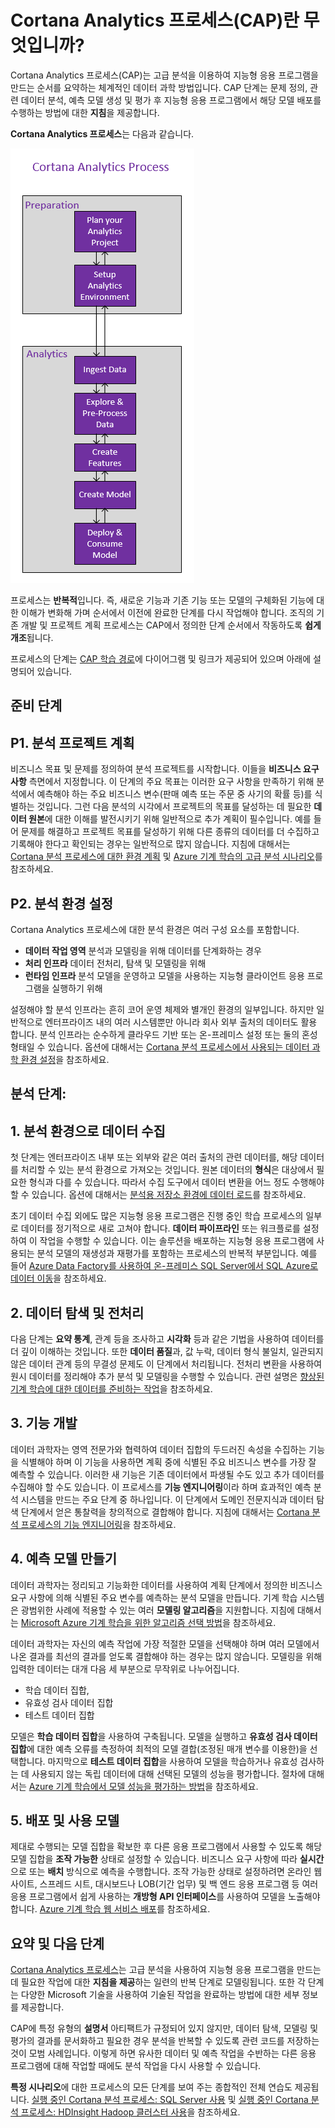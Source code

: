 <properties 
	pageTitle="Cortana Analytics 프로세스란 무엇입니까? | Microsoft Azure" 
	description="Cortana 분석 프로세스는 고급 분석을 활용하는 지능형 응용 프로그램을 구축하기 위한 체계적인 데이터 과학 메서드입니다." 
	services="machine-learning" 
	documentationCenter="" 
	authors="bradsev"
	manager="paulettm" 
	editor="cgronlun" />

<tags 
	ms.service="machine-learning" 
	ms.workload="data-services" 
	ms.tgt_pltfrm="na" 
	ms.devlang="na" 
	ms.topic="article" 
	ms.date="02/08/2016" 
	ms.author="bradsev;gopitk" />


# Cortana Analytics 프로세스(CAP)란 무엇입니까?

Cortana Analytics 프로세스(CAP)는 고급 분석을 이용하여 지능형 응용 프로그램을 만드는 순서를 요약하는 체계적인 데이터 과학 방법입니다. CAP 단계는 문제 정의, 관련 데이터 분석, 예측 모델 생성 및 평가 후 지능형 응용 프로그램에서 해당 모델 배포를 수행하는 방법에 대한 **지침**을 제공합니다.

**Cortana Analytics 프로세스**는 다음과 같습니다.

![CAP-워크플로](./media/machine-learning-data-science-the-cortana-analytics-process/CAP-workflow.png)

프로세스는 **반복적**입니다. 즉, 새로운 기능과 기존 기능 또는 모델의 구체화된 기능에 대한 이해가 변화해 가며 순서에서 이전에 완료한 단계를 다시 작업해야 합니다. 조직의 기존 개발 및 프로젝트 계획 프로세스는 CAP에서 정의한 단계 순서에서 작동하도록 **쉽게 개조**됩니다.

프로세스의 단계는 [CAP 학습 경로](https://azure.microsoft.com/documentation/learning-paths/cortana-analytics-process/)에 다이어그램 및 링크가 제공되어 있으며 아래에 설명되어 있습니다.

## 준비 단계 

## P1. 분석 프로젝트 계획 

비즈니스 목표 및 문제를 정의하여 분석 프로젝트를 시작합니다. 이들을 **비즈니스 요구 사항** 측면에서 지정합니다. 이 단계의 주요 목표는 이러한 요구 사항을 만족하기 위해 분석에서 예측해야 하는 주요 비즈니스 변수(판매 예측 또는 주문 중 사기의 확률 등)를 식별하는 것입니다. 그런 다음 분석의 시각에서 프로젝트의 목표를 달성하는 데 필요한 **데이터 원본**에 대한 이해를 발전시키기 위해 일반적으로 추가 계획이 필수입니다. 예를 들어 문제를 해결하고 프로젝트 목표를 달성하기 위해 다른 종류의 데이터를 더 수집하고 기록해야 한다고 확인되는 경우는 일반적으로 많지 않습니다. 지침에 대해서는 [Cortana 분석 프로세스에 대한 환경 계획](machine-learning-data-science-plan-your-environment.md) 및 [Azure 기계 학습의 고급 분석 시나리오](machine-learning-data-science-plan-sample-scenarios.md)를 참조하세요.

## P2. 분석 환경 설정 

Cortana Analytics 프로세스에 대한 분석 환경은 여러 구성 요소를 포함합니다.

- **데이터 작업 영역** 분석과 모델링을 위해 데이터를 단계화하는 경우 
- **처리 인프라** 데이터 전처리, 탐색 및 모델링을 위해
- **런타임 인프라** 분석 모델을 운영하고 모델을 사용하는 지능형 클라이언트 응용 프로그램을 실행하기 위해  

설정해야 할 분석 인프라는 흔히 코어 운영 체제와 별개인 환경의 일부입니다. 하지만 일반적으로 엔터프라이즈 내의 여러 시스템뿐만 아니라 회사 외부 출처의 데이터도 활용 합니다. 분석 인프라는 순수하게 클라우드 기반 또는 온-프레미스 설정 또는 둘의 혼성 형태일 수 있습니다. 옵션에 대해서는 [Cortana 분석 프로세스에서 사용되는 데이터 과학 환경 설정](machine-learning-data-science-environment-setup.md)을 참조하세요.

## 분석 단계:  

## 1\. 분석 환경으로 데이터 수집 

첫 단계는 엔터프라이즈 내부 또는 외부와 같은 여러 출처의 관련 데이터를, 해당 데이터를 처리할 수 있는 분석 환경으로 가져오는 것입니다. 원본 데이터의 **형식**은 대상에서 필요한 형식과 다를 수 있습니다. 따라서 수집 도구에서 데이터 변환을 어느 정도 수행해야 할 수 있습니다. 옵션에 대해서는 [분석용 저장소 환경에 데이터 로드](machine-learning-data-science-ingest-data.md)를 참조하세요.

초기 데이터 수집 외에도 많은 지능형 응용 프로그램은 진행 중인 학습 프로세스의 일부로 데이터를 정기적으로 새로 고쳐야 합니다. **데이터 파이프라인** 또는 워크플로를 설정하여 이 작업을 수행할 수 있습니다. 이는 솔루션을 배포하는 지능형 응용 프로그램에 사용되는 분석 모델의 재생성과 재평가를 포함하는 프로세스의 반복적 부분입니다. 예를 들어 [Azure Data Factory를 사용하여 온-프레미스 SQL Server에서 SQL Azure로 데이터 이동](machine-learning-data-science-move-sql-azure-adf.md)을 참조하세요.


## 2\. 데이터 탐색 및 전처리 

다음 단계는 **요약 통계**, 관계 등을 조사하고 **시각화** 등과 같은 기법을 사용하여 데이터를 더 깊이 이해하는 것입니다. 또한 **데이터 품질**과, 값 누락, 데이터 형식 불일치, 일관되지 않은 데이터 관계 등의 무결성 문제도 이 단계에서 처리됩니다. 전처리 변환을 사용하여 원시 데이터를 정리해야 추가 분석 및 모델링을 수행할 수 있습니다. 관련 설명은 [향상된 기계 학습에 대한 데이터를 준비하는 작업](machine-learning-data-science-prepare-data.md)을 참조하세요.


## 3\. 기능 개발 

데이터 과학자는 영역 전문가와 협력하여 데이터 집합의 두드러진 속성을 수집하는 기능을 식별해야 하며 이 기능을 사용하면 계획 중에 식별된 주요 비즈니스 변수를 가장 잘 예측할 수 있습니다. 이러한 새 기능은 기존 데이터에서 파생될 수도 있고 추가 데이터를 수집해야 할 수도 있습니다. 이 프로세스를 **기능 엔지니어링**이라 하며 효과적인 예측 분석 시스템을 만드는 주요 단계 중 하나입니다. 이 단계에서 도메인 전문지식과 데이터 탐색 단계에서 얻은 통찰력을 창의적으로 결합해야 합니다. 지침에 대해서는 [Cortana 분석 프로세스의 기능 엔지니어링](machine-learning-data-science-create-features.md)을 참조하세요.


## 4\. 예측 모델 만들기 

데이터 과학자는 정리되고 기능화한 데이터를 사용하여 계획 단계에서 정의한 비즈니스 요구 사항에 의해 식별된 주요 변수를 예측하는 분석 모델을 만듭니다. 기계 학습 시스템은 광범위한 사례에 적용할 수 있는 여러 **모델링 알고리즘**을 지원합니다. 지침에 대해서는 [Microsoft Azure 기계 학습을 위한 알고리즘 선택 방법](machine-learning-algorithm-choice,md)을 참조하세요.

데이터 과학자는 자신의 예측 작업에 가장 적절한 모델을 선택해야 하며 여러 모델에서 나온 결과를 최선의 결과를 얻도록 결합해야 하는 경우는 많지 않습니다. 모델링을 위해 입력한 데이터는 대개 다음 세 부분으로 무작위로 나누어집니다.

- 학습 데이터 집합, 
- 유효성 검사 데이터 집합 
- 테스트 데이터 집합 

모델은 **학습 데이터 집합**을 사용하여 구축됩니다. 모델을 실행하고 **유효성 검사 데이터 집합**에 대한 예측 오류를 측정하여 최적의 모델 결합(조정된 매개 변수를 이용한)을 선택합니다. 마지막으로 **테스트 데이터 집합**을 사용하여 모델을 학습하거나 유효성 검사하는 데 사용되지 않는 독립 데이터에 대해 선택된 모델의 성능을 평가합니다. 절차에 대해서는 [Azure 기계 학습에서 모델 성능을 평가하는 방법](machine-learning-evaluate-model-performance.md)을 참조하세요.


## 5\. 배포 및 사용 모델 

제대로 수행되는 모델 집합을 확보한 후 다른 응용 프로그램에서 사용할 수 있도록 해당 모델 집합을 **조작 가능한** 상태로 설정할 수 있습니다. 비즈니스 요구 사항에 따라 **실시간**으로 또는 **배치** 방식으로 예측을 수행합니다. 조작 가능한 상태로 설정하려면 온라인 웹 사이트, 스프레드 시트, 대시보드나 LOB(기간 업무) 및 백 엔드 응용 프로그램 등 여러 응용 프로그램에서 쉽게 사용하는 **개방형 API 인터페이스**를 사용하여 모델을 노출해야 합니다. [Azure 기계 학습 웹 서비스 배포](machine-learning-publish-a-machine-learning-web-service.md)를 참조하세요.

## 요약 및 다음 단계

[Cortana Analytics 프로세스](https://azure.microsoft.com/documentation/learning-paths/cortana-analytics-process/)는 고급 분석을 사용하여 지능형 응용 프로그램을 만드는 데 필요한 작업에 대한 **지침을 제공**하는 일련의 반복 단계로 모델링됩니다. 또한 각 단계는 다양한 Microsoft 기술을 사용하여 기술된 작업을 완료하는 방법에 대한 세부 정보를 제공합니다.

CAP에 특정 유형의 **설명서** 아티팩트가 규정되어 있지 않지만, 데이터 탐색, 모델링 및 평가의 결과를 문서화하고 필요한 경우 분석을 반복할 수 있도록 관련 코드를 저장하는 것이 모범 사례입니다. 이렇게 하면 유사한 데이터 및 예측 작업을 수반하는 다른 응용 프로그램에 대해 작업할 때에도 분석 작업을 다시 사용할 수 있습니다.

**특정 시나리오**에 대한 프로세스의 모든 단계를 보여 주는 종합적인 전체 연습도 제공됩니다. [실행 중인 Cortana 분석 프로세스: SQL Server 사용](machine-learning-data-science-process-sql-walkthrough.md) 및 [실행 중인 Cortana 분석 프로세스: HDInsight Hadoop 클러스터 사용](machine-learning-data-science-process-hive-walkthrough.md)을 참조하세요.

 

<!---HONumber=AcomDC_0211_2016-->